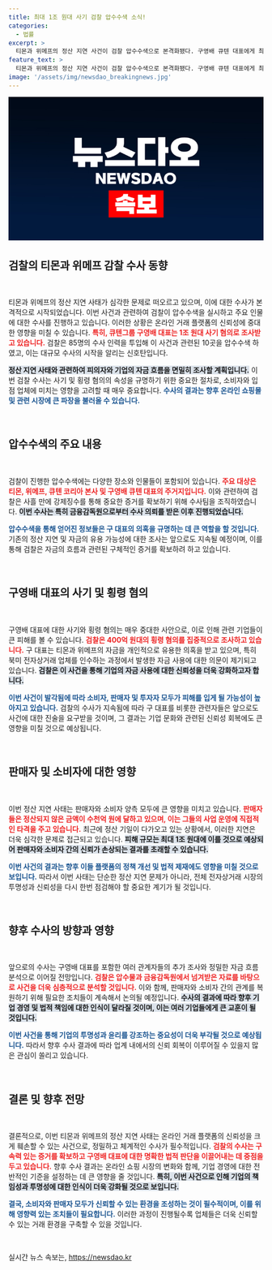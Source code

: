 ```yaml
---
title: 최대 1조 원대 사기 검찰 압수수색 소식!
categories:
  - 법률
excerpt: >
  티몬과 위메프의 정산 지연 사건이 검찰 압수수색으로 본격화됐다. 구영배 큐텐 대표에게 최대 1조 원대 사기 혐의가 적용되며, 소비자 결제 대금을 돌려막기한 의혹이 제기됐다. 이 사건의 전말이 궁금하다면 클릭하세요!
feature_text: >
  티몬과 위메프의 정산 지연 사건이 검찰 압수수색으로 본격화됐다. 구영배 큐텐 대표에게 최대 1조 원대 사기 혐의가 적용되며, 소비자 결제 대금을 돌려막기한 의혹이 제기됐다. 이 사건의 전말이 궁금하다면 클릭하세요!
image: '/assets/img/newsdao_breakingnews.jpg'
---
```


<p><img src="/assets/img/newsdao_breakingnews.jpg" alt="implanttips 속보" /></p>

<h2 data-ke-size="size26">검찰의 티몬과 위메프 감찰 수사 동향</h2>

<p data-ke-size="size16">&nbsp;</p>

<p>티몬과 위메프의 정산 지연 사태가 심각한 문제로 떠오르고 있으며, 이에 대한 수사가 본격적으로 시작되었습니다. 이번 사건과 관련하여 검찰이 압수수색을 실시하고 주요 인물에 대한 수사를 진행하고 있습니다. 이러한 상황은 온라인 거래 플랫폼의 신뢰성에 중대한 영향을 미칠 수 있습니다. <b><span style="color: #ee2323;">특히, 큐텐그룹 구영배 대표는 1조 원대 사기 혐의로 조사받고 있습니다.</span></b> 검찰은 85명의 수사 인력을 투입해 이 사건과 관련된 10곳을 압수수색 하였고, 이는 대규모 수사의 시작을 알리는 신호탄입니다. </p>

<p><b><span style="background-color: #21538527;">정산 지연 사태와 관련하여 피의자와 기업의 자금 흐름을 면밀히 조사할 계획입니다.</span></b> 이번 검찰 수사는 사기 및 횡령 혐의의 속성을 규명하기 위한 중요한 절차로, 소비자와 입점 업체에 미치는 영향을 고려할 때 매우 중요합니다. <b><span style="color: #1a5490;">수사의 결과는 향후 온라인 쇼핑몰 및 관련 시장에 큰 파장을 불러올 수 있습니다.</span></b> </p>

<p data-ke-size="size16">&nbsp;</p>

<h2 data-ke-size="size26">압수수색의 주요 내용</h2>

<p data-ke-size="size16">&nbsp;</p>

<p>검찰이 진행한 압수수색에는 다양한 장소와 인물들이 포함되어 있습니다. <b><span style="color: #ee2323;">주요 대상은 티몬, 위메프, 큐텐 코리아 본사 및 구영배 큐텐 대표의 주거지입니다.</span></b> 이와 관련하여 검찰은 사흘 만에 강제징수를 통해 중요한 증거를 확보하기 위해 수사팀을 조직하였습니다. <b><span style="background-color: #21538527;">이번 수사는 특히 금융감독원으로부터 수사 의뢰를 받은 이후 진행되었습니다.</span></b> </p>

<p><b><span style="color: #1a5490;">압수수색을 통해 얻어진 정보들은 구 대표의 의혹을 규명하는 데 큰 역할을 할 것입니다.</span></b> 기존의 정산 지연 및 자금의 유용 가능성에 대한 조사는 앞으로도 지속될 예정이며, 이를 통해 검찰은 자금의 흐름과 관련된 구체적인 증거를 확보하려 하고 있습니다.</p>

<p data-ke-size="size16">&nbsp;</p>

<h2 data-ke-size="size26">구영배 대표의 사기 및 횡령 혐의</h2>

<p data-ke-size="size16">&nbsp;</p>

<p>구영배 대표에 대한 사기와 횡령 혐의는 매우 중대한 사안으로, 이로 인해 관련 기업들이 큰 피해를 볼 수 있습니다. <b><span style="color: #ee2323;">검찰은 400억 원대의 횡령 혐의를 집중적으로 조사하고 있습니다.</span></b> 구 대표는 티몬과 위메프의 자금을 개인적으로 유용한 의혹을 받고 있으며, 특히 북미 전자상거래 업체를 인수하는 과정에서 발생한 자금 사용에 대한 의문이 제기되고 있습니다. <b><span style="background-color: #21538527;">검찰은 이 사건을 통해 기업의 자금 사용에 대한 신뢰성을 더욱 강화하고자 합니다.</span></b> </p>

<p><b><span style="color: #1a5490;">이번 사건이 발각됨에 따라 소비자, 판매자 및 투자자 모두가 피해를 입게 될 가능성이 높아지고 있습니다.</span></b> 검찰의 수사가 지속됨에 따라 구 대표를 비롯한 관련자들은 앞으로도 사건에 대한 진술을 요구받을 것이며, 그 결과는 기업 문화와 관련된 신뢰성 회복에도 큰 영향을 미칠 것으로 예상됩니다.</p>

<p data-ke-size="size16">&nbsp;</p>

<h2 data-ke-size="size26">판매자 및 소비자에 대한 영향</h2>

<p data-ke-size="size16">&nbsp;</p>

<p>이번 정산 지연 사태는 판매자와 소비자 양측 모두에 큰 영향을 미치고 있습니다. <b><span style="color: #ee2323;">판매자들은 정산되지 않은 금액이 수천억 원에 달하고 있으며, 이는 그들의 사업 운영에 직접적인 타격을 주고 있습니다.</span></b> 최근에 정산 기일이 다가오고 있는 상황에서, 이러한 지연은 더욱 심각한 문제로 접근되고 있습니다. <b><span style="background-color: #21538527;">피해 규모는 최대 1조 원대에 이를 것으로 예상되어 판매자와 소비자 간의 신뢰가 손상되는 결과를 초래할 수 있습니다.</span></b> </p>

<p><b><span style="color: #1a5490;">이번 사건의 결과는 향후 이들 플랫폼의 정책 개선 및 법적 제재에도 영향을 미칠 것으로 보입니다.</span></b> 따라서 이번 사태는 단순한 정산 지연 문제가 아니라, 전체 전자상거래 시장의 투명성과 신뢰성을 다시 한번 점검해야 할 중요한 계기가 될 것입니다.</p>

<p data-ke-size="size16">&nbsp;</p>

<h2 data-ke-size="size26">향후 수사의 방향과 영향</h2>

<p data-ke-size="size16">&nbsp;</p>

<p>앞으로의 수사는 구영배 대표를 포함한 여러 관계자들의 추가 조사와 정밀한 자금 흐름 분석으로 이어질 전망입니다. <b><span style="color: #ee2323;">검찰은 압수물과 금융감독원에서 넘겨받은 자료를 바탕으로 사건을 더욱 심층적으로 분석할 것입니다.</span></b> 이와 함께, 판매자와 소비자 간의 관계를 복원하기 위해 필요한 조치들이 계속해서 논의될 예정입니다. <b><span style="background-color: #21538527;">수사의 결과에 따라 향후 기업 경영 및 법적 책임에 대한 인식이 달라질 것이며, 이는 여러 기업들에게 큰 교훈이 될 것입니다.</span></b> </p>

<p><b><span style="color: #1a5490;">이번 사건을 통해 기업의 투명성과 윤리를 강조하는 중요성이 더욱 부각될 것으로 예상됩니다.</span></b> 따라서 향후 수사 결과에 따라 업계 내에서의 신뢰 회복이 이루어질 수 있을지 많은 관심이 쏠리고 있습니다.</p>

<p data-ke-size="size16">&nbsp;</p>

<h2 data-ke-size="size26">결론 및 향후 전망</h2>

<p data-ke-size="size16">&nbsp;</p>

<p>결론적으로, 이번 티몬과 위메프의 정산 지연 사태는 온라인 거래 플랫폼의 신뢰성을 크게 훼손할 수 있는 사건으로, 정밀하고 체계적인 수사가 필수적입니다. <b><span style="color: #ee2323;">검찰의 수사는 구속력 있는 증거를 확보하고 구영배 대표에 대한 명확한 법적 판단을 이끌어내는 데 중점을 두고 있습니다.</span></b> 향후 수사 결과는 온라인 쇼핑 시장의 변화와 함께, 기업 경영에 대한 전반적인 기준을 설정하는 데 큰 영향을 줄 것입니다. <b><span style="background-color: #21538527;">특히, 이번 사건으로 인해 기업의 책임성과 투명성에 대한 인식이 더욱 강화될 것으로 보입니다.</span></b> </p>

<p><b><span style="color: #1a5490;">결국, 소비자와 판매자 모두가 신뢰할 수 있는 환경을 조성하는 것이 필수적이며, 이를 위해 영향력 있는 조치들이 필요합니다.</span></b> 이러한 과정이 진행될수록 업체들은 더욱 신뢰할 수 있는 거래 환경을 구축할 수 있을 것입니다.</p>

<p data-ke-size="size16">&nbsp;</p>
실시간 뉴스 속보는, <a href="https://newsdao.kr" rel="dofollow">https://newsdao.kr</a>


